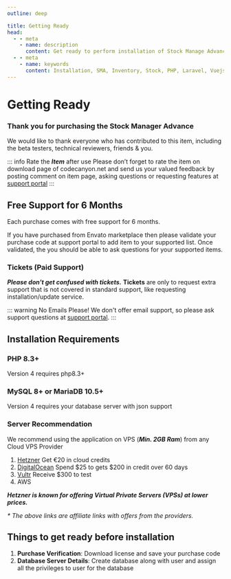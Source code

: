 ```yaml
---
outline: deep

title: Getting Ready
head:
  - - meta
    - name: description
      content: Get ready to perform installation of Stock Manage Advance
  - - meta
    - name: keywords
      content: Installation, SMA, Inventory, Stock, PHP, Laravel, Vuejs, Inertia, Tecdiay
---
```


# Getting Ready

### Thank you for purchasing the Stock Manager Advance

We would like to thank everyone who has contributed to this item, including the beta
testers, technical reviewers, friends & you.

::: info Rate the **_Item_** after use
Please don’t forget to rate the item on download page of codecanyon.net and send us your
valued feedback by posting comment on item page, asking questions or requesting features at [support portal](https://tecdiary.com/support)
:::

## Free Support for 6 Months

Each purchase comes with free support for 6 months.

If you have purchased from Envato marketplace then please validate your purchase code at support portal to add item to your supported list. Once validated, the you should be able to ask questions for your supported items.

### Tickets (Paid Support)

**_Please don't get confused with tickets._** **Tickets** are only to request extra support that is not covered in standard support, like requesting installation/update service.

::: warning No Emails Please!
We don't offer email support, so please ask support questions at [support portal](https://tecdiary.com/support).
:::

## Installation Requirements

### PHP 8.3+

Version 4 requires php8.3+

### MySQL 8+ or MariaDB 10.5+

Version 4 requires your database server with json support

### Server Recommendation

We recommend using the application on VPS (**_Min. 2GB Ram_**) from any Cloud VPS Provider

1. [Hetzner](https://hetzner.cloud/?ref=3wvhB46ExT1u) Get €20 in cloud credits
2. [DigitalOcean](https://m.do.co/c/1cd0148320d9) Spend $25 to gets $200 in credit over 60 days
3. [Vultr](https://www.vultr.com/?ref=9802834-9J) Receive $300 to test
4. AWS

**_Hetzner is known for offering Virtual Private Servers (VPSs) at lower prices._**

_\* The above links are affiliate links with offers from the providers._

## Things to get ready before installation

1. **Purchase Verification**: Download license and save your purchase code
2. **Database Server Details**: Create database along with user and assign all the privileges to user for the database
